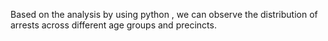 Based on the analysis by using python , we can observe the distribution of arrests across different age groups and precincts. 

